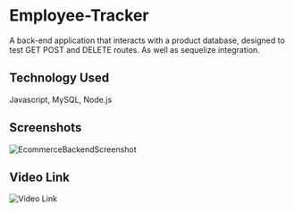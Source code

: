 # Employee-Tracker

A back-end application that interacts with a product database, designed to test GET POST and DELETE routes. As well as sequelize integration.


## Technology Used

Javascript, MySQL, Node.js




## Screenshots
![EcommerceBackendScreenshot](https://user-images.githubusercontent.com/104409839/177932753-1be86619-75eb-4f85-a6ef-3c5ef905f8d0.PNG)

## Video Link
![Video Link](https://drive.google.com/file/d/1a0-YKma2vMA6__560jOonm6NegFAxDY8/view)